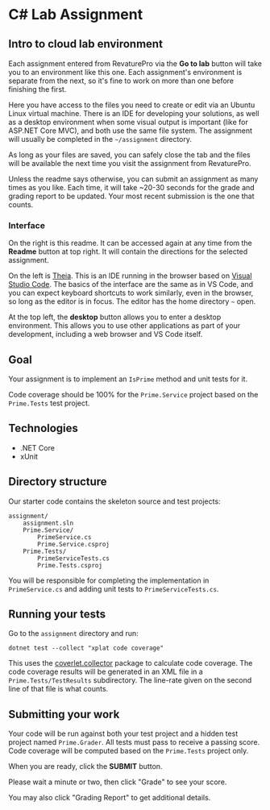 <header>

<link rel="stylesheet" href="https://use.fontawesome.com/releases/v5.5.0/css/all.css">
<link rel="stylesheet" href="https://maxcdn.bootstrapcdn.com/bootstrap/3.3.7/css/bootstrap.min.css">
<link rel="stylesheet" href="https://bootswatch.com/4/cerulean/bootstrap.css" media="screen">
<link rel="stylesheet" href="https://bootswatch.com/_assets/css/custom.min.css">
<link rel="stylesheet" href="./vocareum.css">

<!-- Latest compiled and minified JavaScript -->
<script src="https://maxcdn.bootstrapcdn.com/bootstrap/3.3.7/js/bootstrap.min.js" integrity="sha384-Tc5IQib027qvyjSMfHjOMaLkfuWVxZxUPnCJA7l2mCWNIpG9mGCD8wGNIcPD7Txa" crossorigin="anonymous"></script>

</header>

# C# Lab Assignment

## Intro to cloud lab environment

Each assignment entered from RevaturePro via the **Go to lab** button will take you to an environment like this one. Each assignment's environment is separate from the next, so it's fine to work on more than one before finishing the first.

Here you have access to the files you need to create or edit via an Ubuntu Linux virtual machine. There is an IDE for developing your solutions, as well as a desktop environment when some visual output is important (like for ASP.NET Core MVC), and both use the same file system. The assignment will usually be completed in the `~/assignment` directory.

As long as your files are saved, you can safely close the tab and the files will be available the next time you visit the assignment from RevaturePro.

Unless the readme says otherwise, you can submit an assignment as many times as you like. Each time, it will take ~20-30 seconds for the grade and grading report to be updated. Your most recent submission is the one that counts.

### Interface

On the right is this readme. It can be accessed again at any time from the **Readme** button at top right. It will contain the directions for the selected assignment.

On the left is [Theia](https://theia-ide.org/). This is an IDE running in the browser based on [Visual Studio Code](https://code.visualstudio.com/). The basics of the interface are the same as in VS Code, and you can expect keyboard shortcuts to work similarly, even in the browser, so long as the editor is in focus. The editor has the home directory `~` open.

At the top left, the **desktop** button allows you to enter a desktop environment. This allows you to use other applications as part of your development, including a web browser and VS Code itself.

## Goal

Your assignment is to implement an `IsPrime` method and unit tests for it.

Code coverage should be 100% for the `Prime.Service` project based on the `Prime.Tests` test project.

## Technologies

- .NET Core
- xUnit

## Directory structure

Our starter code contains the skeleton source and test projects:
```
assignment/
    assignment.sln
    Prime.Service/
        PrimeService.cs
        Prime.Service.csproj
    Prime.Tests/
        PrimeServiceTests.cs
        Prime.Tests.csproj
```

You will be responsible for completing the implementation in `PrimeService.cs` and adding unit tests to `PrimeServiceTests.cs`.

## Running your tests

Go to the `assignment` directory and run:

```
dotnet test --collect "xplat code coverage"
```

This uses the [coverlet.collector](https://github.com/coverlet-coverage/coverlet) package to calculate code coverage. The code coverage results will be generated in an XML file in a `Prime.Tests/TestResults` subdirectory. The line-rate given on the second line of that file is what counts.

## Submitting your work

Your code will be run against both your test project and a hidden test project named `Prime.Grader`. All tests must pass to receive a passing score. Code coverage will be computed based on the `Prime.Tests` project only.

When you are ready, click the **SUBMIT** button.

Please wait a minute or two, then click "Grade" to see your score.

You may also click "Grading Report" to get additional details.
